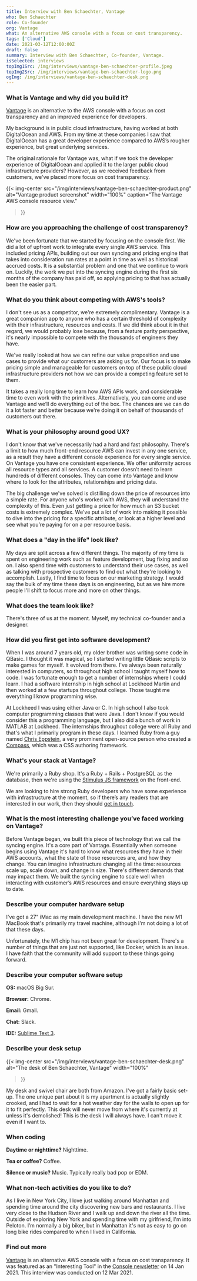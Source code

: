 ```yaml
---
title: Interview with Ben Schaechter, Vantage
who: Ben Schaechter
role: Co-founder
org: Vantage
what: An alternative AWS console with a focus on cost transparency.
tags: ['Cloud']
date: 2021-03-12T12:00:00Z
draft: false
summary: Interview with Ben Schaechter, Co-founder, Vantage.
isSelected: interviews
topImg1Src: /img/interviews/vantage-ben-schaechter-profile.jpeg
topImg2Src: /img/interviews/vantage-ben-schaechter-logo.png
ogImg: /img/interviews/vantage-ben-schaechter-desk.png
---
```


### What is Vantage and why did you build it?

[Vantage](https://www.vantage.sh/) is an alternative to the AWS console with a
focus on cost transparency and an improved experience for developers.

My background is in public cloud infrastructure, having worked at both
DigitalOcean and AWS. From my time at these companies I saw that DigitalOcean
has a great developer experience compared to AWS’s rougher experience, but
great underlying services.

The original rationale for Vantage was, what if we took the developer
experience of DigitalOcean and applied it to the larger public cloud
infrastructure providers? However, as we received feedback from customers,
we've placed more focus on cost transparency.

{{< img-center
src="/img/interviews/vantage-ben-schaechter-product.png"
alt="Vantage product screenshot"
width="100%"
caption="The Vantage AWS console resource view."
>}}

### How are you approaching the challenge of cost transparency?

We've been fortunate that we started by focusing on the console first. We did
a lot of upfront work to integrate every single AWS service. This included
pricing APIs, building out our own syncing and pricing engine that takes into
consideration run rates at a point in time as well as historical accrued costs.
It is a substantial problem and one that we continue to work on. Luckily, the
work we put into the syncing engine during the first six months of the company
has paid off, so applying pricing to that has actually been the easier part.

### What do you think about competing with AWS's tools?

I don't see us as a competitor, we're extremely complimentary. Vantage is a
great companion app to anyone who has a certain threshold of complexity with
their infrastructure, resources and costs. If we did think about it in that
regard, we would probably lose because, from a feature parity perspective, it's
nearly impossible to compete with the thousands of engineers they have.

We've really looked at how we can refine our value proposition and use cases to
provide what our customers are asking us for. Our focus is to make pricing
simple and manageable for customers on top of these public cloud infrastructure
providers not how we can provide a competing feature set to them.

It takes a really long time to learn how AWS APIs work, and considerable time
to even work with the primitives. Alternatively, you can come and use Vantage
and we’ll do everything out of the box. The chances are we can do it a lot
faster and better because we're doing it on behalf of thousands of customers
out there.

### What is your philosophy around good UX?

I don't know that we've necessarily had a hard and fast philosophy. There's a
limit to how much front-end resource AWS can invest in any one service, as a
result they have a different console experience for every single service. On
Vantage you have one consistent experience. We offer uniformity across all
resource types and all services. A customer doesn’t need to learn hundreds of
different consoles. They can come into Vantage and know where to look for the
attributes, relationships and pricing data.

The big challenge we've solved is distilling down the price of resources into a
simple rate. For anyone who's worked with AWS, they will understand the
complexity of this. Even just getting a price for how much an S3 bucket costs
is extremely complex. We've put a lot of work into making it possible to dive
into the pricing for a specific attribute, or look at a higher level and see
what you’re paying for on a per resource basis.

### What does a "day in the life" look like?

My days are split across a few different things. The majority of my time is
spent on engineering work such as feature development, bug fixing and so on. I
also spend time with customers to understand their use cases, as well as
talking with prospective customers to find out what they're looking to
accomplish. Lastly, I find time to focus on our marketing strategy. I would say
the bulk of my time these days is on engineering, but as we hire more people
I'll shift to focus more and more on other things.

### What does the team look like?

There's three of us at the moment. Myself, my technical co-founder and a
designer.

### How did you first get into software development?

When I was around 7 years old, my older brother was writing some code in
QBasic. I thought it was magical, so I started writing little QBasic scripts to
make games for myself. It evolved from there. I've always been naturally
interested in computers, so throughout high school I taught myself how to code.
I was fortunate enough to get a number of internships where I could learn. I
had a software internship in high school at Lockheed Martin and then worked at
a few startups throughout college. Those taught me everything I know
programming wise.

At Lockheed I was using either Java or C. In high school I also took computer
programming classes that were Java. I don't know if you would consider this a
programming language, but I also did a bunch of work in MATLAB at Lockheed. The
internships throughout college were all Ruby and that's what I primarily
program in these days. I learned Ruby from a guy named [Chris
Eppstein](https://chriseppstein.github.io/), a very prominent open-source
person who created a [Compass](http://compass-style.org/), which was a CSS
authoring framework.

### What's your stack at Vantage?

We're primarily a Ruby shop. It's a Ruby + Rails + PostgreSQL as the database,
then we're using the [Stimulus JS framework](https://stimulus.hotwire.dev/) on
the front-end.

We are looking to hire strong Ruby developers who have some experience with
infrastructure at the moment, so if there’s any readers that are interested in
our work, then they should [get in touch](mailto:support@vantage.sh).

### What is the most interesting challenge you’ve faced working on Vantage?

Before Vantage began, we built this piece of technology that we call the
syncing engine. It's a core part of Vantage. Essentially when someone begins
using Vantage it's hard to know what resources they have in their AWS accounts,
what the state of those resources are, and how they change. You can imagine
infrastructure changing all the time: resources scale up, scale down, and
change in size. There's different demands that may impact them. We built the
syncing engine to scale well when interacting with customer’s AWS resources and
ensure everything stays up to date.

### Describe your computer hardware setup

I've got a 27" iMac as my main development machine. I have the new M1 MacBook
that's primarily my travel machine, although I'm not doing a lot of that these
days.

Unfortunately, the M1 chip has not been great for development. There's a number
of things that are just not supported, like Docker, which is an issue. I have
faith that the community will add support to these things going forward.

### Describe your computer software setup

**OS:** macOS Big Sur.

**Browser:** Chrome.

**Email:** Gmail.

**Chat:** Slack.

**IDE:** [Sublime Text 3](https://www.sublimetext.com/3).

### Describe your desk setup

{{< img-center
src="/img/interviews/vantage-ben-schaechter-desk.png"
alt="The desk of Ben Schaechter, Vantage"
width="100%"
>}}

My desk and swivel chair are both from Amazon. I've got a fairly basic set-up.
The one unique part about it is my apartment is actually slightly crooked, and
I had to wait for a hot weather day for the walls to open up for it to fit
perfectly. This desk will never move from where it's currently at unless it's
demolished! This is the desk I will always have. I can't move it even if I want
to.

### When coding

**Daytime or nighttime?** Nighttime.

**Tea or coffee?** Coffee.

**Silence or music?** Music. Typically really bad pop or EDM.

### What non-tech activities do you like to do?

As I live in New York City, I love just walking around Manhattan and spending
time around the city discovering new bars and restaurants. I live very close to
the Hudson River and I walk up and down the river all the time. Outside of
exploring New York and spending time with my girlfriend, I'm into Peloton. I’m
normally a big biker, but in Manhattan it's not as easy to go on long bike
rides compared to when I lived in California.

### Find out more

[Vantage](https://vantage.sh) is an alternative AWS console with a focus on
cost transparency. It was featured as an "Interesting Tool" in the [Console
newsletter](https://console.dev) on 14 Jan 2021.  This interview was conducted
on 12 Mar 2021.

